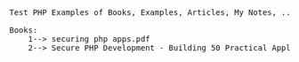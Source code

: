 <pre>
Test PHP Examples of Books, Examples, Articles, My Notes, ...etc.

Books:
	1--> securing php apps.pdf
	2--> Secure PHP Development - Building 50 Practical Applications.
</pre>
